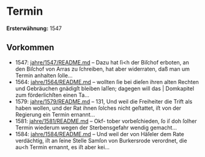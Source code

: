 # Termin

**Ersterwähnung:** 1547

## Vorkommen
- 1547: [jahre/1547/README.md](../jahre/1547/README.md) – Dazu hat ſi<h der Biſchof erboten, an den Biſchof von
Arras zu ſchreiben, hat aber widerraten, daß man um
Termin anhalten ſolle...
- 1564: [jahre/1564/README.md](../jahre/1564/README.md) – wollten ſie bei dieſen ihren alten Rechten
und Gebräuchen gnädigſt bleiben laſſen; dagegen will das |
Domkapitel zum förderlichſten einen Ta...
- 1579: [jahre/1579/README.md](../jahre/1579/README.md) – 131, Und weil
die Freiheiter die Trift als haben wollen, und der Rat
ihnen ſolches nicht geſtattet, iſt von der Regierung ein
Termin ernannt...
- 1581: [jahre/1581/README.md](../jahre/1581/README.md) – Okf-
tober vorbeſchieden, ſo iſ doh ſolher Termin wiederum
wegen der Sterbensgefahr wendig gemacht...
- 1584: [jahre/1584/README.md](../jahre/1584/README.md) – Und weil der von
Häſeler dem Rate verdächtig, iſt an ſeine Stelle Samſon
von Burkersrode verordnet, die au<h Termin ernannt, es
iſt aber kei...
